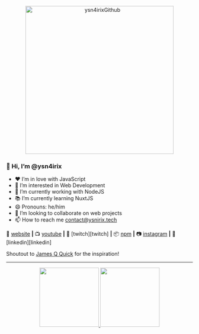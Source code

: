<p align="center">
 <img width="400px" src="https://res.cloudinary.com/ysnirix/image/upload/v1628799571/logo_uuiutr.svg" align="center" alt="ysn4irixGithub" />
</p>

### 👋 Hi, I’m @ysn4irix

- ❤️ I’m in love with JavaScript
- 👀 I’m interested in Web Development
- 🌱 I’m currently working with NodeJS
- 📚 I’m currently learning NuxtJS
- 😄 Pronouns: he/him
- 💞️ I’m looking to collaborate on web projects
- 📫 How to reach me contact@ysnirix.tech

🏡 [website][website] **|** 
📺 [youtube][youtube] **|** 
🎥 [twitch][twitch] **|** 
📦 [npm][npm] **|** 
📷 [instagram][instagram] **|** 
👔 [linkedin][linkedin]

Shoutout to [James Q Quick][james] for the inspiration!

[website]: https://jamesqquick.com
[youtube]: https://youtube.com/channel/UCSRh_PrBvMRmWj8f3I6tkZA
[instagram]: https://instagram.com/ysn.irix
[npm]: https://npmjs.com/~ysn4irix
[james]: https://github.com/jamesqquick

---

<p align="center">
<a href="https://github.com/ysn4irix" align="center">
  <img height="160em" src="https://ysn4irix-github-readme-stats.vercel.app/api?username=ysn4irix&theme=dracula&show_icons=true" />
  <img height="160em" src="https://ysn4irix-github-readme-stats.vercel.app/api/top-langs/?username=ysn4irix&theme=dracula&layout=compact" />
</a>
</p>

<!---
Ysn4Irix/Ysn4Irix is a ✨ special ✨ repository because its `README.md` (this file) appears on your GitHub profile.
You can click the Preview link to take a look at your changes.
--->
